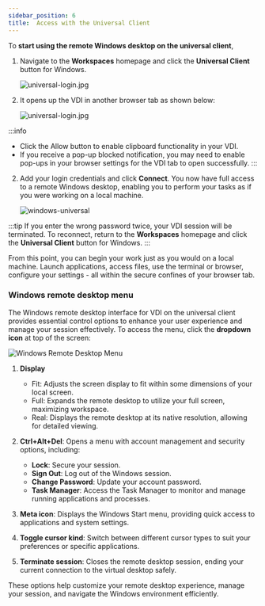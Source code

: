 ```yaml
---
sidebar_position: 6
title:  Access with the Universal Client
---
```


To **start using the remote Windows desktop on the universal client**, 

1. Navigate to the **Workspaces** homepage and click the **Universal Client** button for Windows. 

   ![universal-login.jpg](/img/runbook-images/vdi-mac.png)

2. It opens up the VDI in another browser tab as shown below:

   ![universal-login.jpg](/img/runbook-images/universal-login.jpg)

:::info
- Click the Allow button to enable clipboard functionality in your VDI.
- If you receive a pop-up blocked notification, you may need to enable pop-ups in your browser settings for the VDI tab to open successfully.
:::

2. Add your login credentials and click **Connect**. You now have full access to a remote Windows desktop, enabling you to perform your tasks as if you were working on a local machine.

    ![windows-universal](/img/runbook-images/windows-universal.png)

:::tip
If you enter the wrong password twice, your VDI session will be terminated. To reconnect, return to the **Workspaces** homepage and click the **Universal Client** button for Windows.
:::

From this point, you can begin your work just as you would on a local machine. Launch applications, access files, use the terminal or browser, configure your settings - all within the secure confines of your browser tab.

### Windows remote desktop menu

The Windows remote desktop interface for VDI on the universal client provides essential control options to enhance your user experience and manage your session effectively. To access the menu, click the **dropdown icon** at top of the screen:

![Windows Remote Desktop Menu](/img/runbook-images/windows-menu.png)

1. **Display**
   - Fit: Adjusts the screen display to fit within some dimensions of your local screen.
   - Full: Expands the remote desktop to utilize your full screen, maximizing workspace.
   - Real: Displays the remote desktop at its native resolution, allowing for detailed viewing.

2. **Ctrl+Alt+Del**: Opens a menu with account management and security options, including:
   - **Lock**: Secure your session.
   - **Sign Out**: Log out of the Windows session.
   - **Change Password**: Update your account password.
   - **Task Manager**: Access the Task Manager to monitor and manage running applications and processes.

3. **Meta icon**: Displays the Windows Start menu, providing quick access to applications and system settings.

4. **Toggle cursor kind**: Switch between different cursor types to suit your preferences or specific applications.

5. **Terminate session**: Closes the remote desktop session, ending your current connection to the virtual desktop safely.

These options help customize your remote desktop experience, manage your session, and navigate the Windows environment efficiently.
